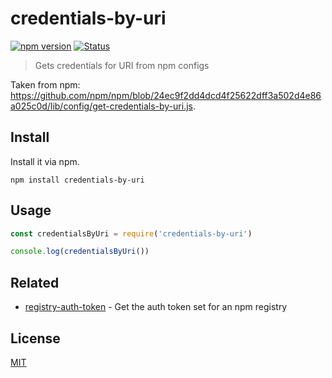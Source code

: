 # credentials-by-uri

[![npm version](https://img.shields.io/npm/v/credentials-by-uri.svg)](https://www.npmjs.com/package/credentials-by-uri)
[![Status](https://travis-ci.org/pnpm/credentials-by-uri.svg?branch=master)](https://travis-ci.org/pnpm/credentials-by-uri "See test builds")

> Gets credentials for URI from npm configs

Taken from npm: https://github.com/npm/npm/blob/24ec9f2dd4dcd4f25622dff3a502d4e86a025c0d/lib/config/get-credentials-by-uri.js.

## Install

Install it via npm.

```
npm install credentials-by-uri
```

## Usage

```js
const credentialsByUri = require('credentials-by-uri')

console.log(credentialsByUri())
```

## Related

* [registry-auth-token](https://github.com/rexxars/registry-auth-token) - Get the auth token set for an npm registry

## License

[MIT](https://github.com/pnpm/credentials-by-uri/blob/master/LICENSE)
